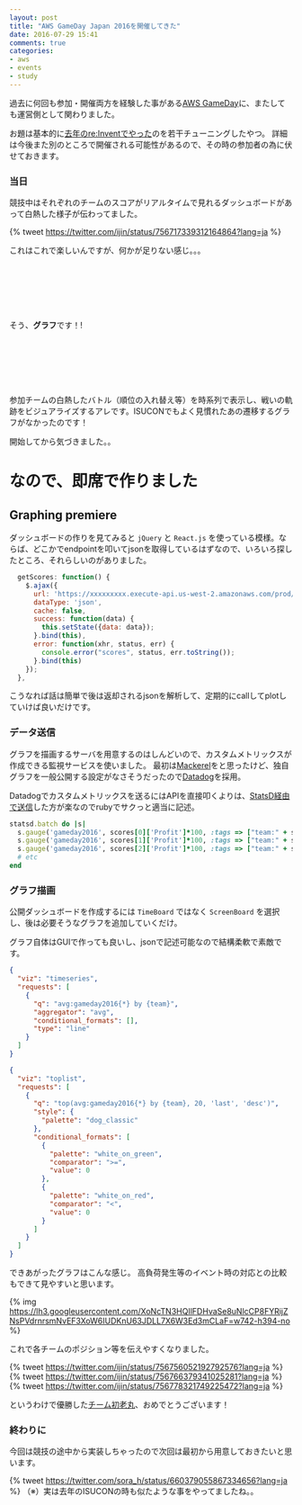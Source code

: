 ```yaml
---
layout: post
title: "AWS GameDay Japan 2016を開催してきた"
date: 2016-07-29 15:41
comments: true
categories: 
- aws
- events
- study
---
```


過去に何回も参加・開催両方を経験した事がある[AWS GameDay](http://gameday-japan.connpass.com/event/33531/)に、またしても運営側として関わりました。

お題は基本的に[去年のre:Inventでやった](/blog/2015/10/26/aws-re-invent-2015/)のを若干チューニングしたやつ。
詳細は今後また別のところで開催される可能性があるので、その時の参加者の為に伏せておきます。

### 当日 ###

競技中はそれぞれのチームのスコアがリアルタイムで見れるダッシュボードがあって白熱した様子が伝わってました。

{% tweet https://twitter.com/ijin/status/756717339312164864?lang=ja %}

これはこれで楽しいんですが、何かが足りない感じ。。。

<br >
<br >
<br >
<br >
<br >

そう、**グラフ**です！!

<br >
<br >
<br >
<br >
<br >

参加チームの白熱したバトル（順位の入れ替え等）を時系列で表示し、戦いの軌跡をビジュアライズするアレです。ISUCONでもよく見慣れたあの遷移するグラフがなかったのです！

開始してから気づきました。。

# なので、即席で作りました #

## Graphing premiere ##

ダッシュボードの作りを見てみると `jQuery` と `React.js` を使っている模様。ならば、どこかでendpointを叩いてjsonを取得しているはずなので、いろいろ探したところ、それらしいのがありました。

```javascript
  getScores: function() {
    $.ajax({
      url: 'https://xxxxxxxxx.execute-api.us-west-2.amazonaws.com/prod/scores',
      dataType: 'json',
      cache: false,
      success: function(data) {
        this.setState({data: data});
      }.bind(this),
      error: function(xhr, status, err) {
        console.error("scores", status, err.toString());
      }.bind(this)
    });
  },
```

こうなれば話は簡単で後は返却されるjsonを解析して、定期的にcallしてplotしていけば良いだけです。


### データ送信 ###

グラフを描画するサーバを用意するのはしんどいので、カスタムメトリックスが作成できる監視サービスを使いました。
最初は[Mackerel](https://mackerel.io)をと思ったけど、独自グラフを一般公開する設定がなさそうだったので[Datadog](https://www.datadoghq.com)を採用。

Datadogでカスタムメトリックスを送るにはAPIを直接叩くよりは、[StatsD経由で送信](http://docs.datadoghq.com/guides/metrics/)した方が楽なのでrubyでサクっと適当に記述。

``` ruby gameday.rb
statsd.batch do |s|
  s.gauge('gameday2016', scores[0]['Profit']*100, :tags => ["team:" + scores[0]['Team']])
  s.gauge('gameday2016', scores[1]['Profit']*100, :tags => ["team:" + scores[1]['Team']])
  s.gauge('gameday2016', scores[2]['Profit']*100, :tags => ["team:" + scores[2]['Team']])
  # etc
end
```

### グラフ描画 ###

公開ダッシュボードを作成するには `TimeBoard` ではなく `ScreenBoard` を選択し、後は必要そうなグラフを追加していくだけ。

グラフ自体はGUIで作っても良いし、jsonで記述可能なので結構柔軟で素敵です。

``` json profits.json
{
  "viz": "timeseries",
  "requests": [
    {
      "q": "avg:gameday2016{*} by {team}",
      "aggregator": "avg",
      "conditional_formats": [],
      "type": "line"
    }
  ]
}
```

``` json ranking.json
{
  "viz": "toplist",
  "requests": [
    {
      "q": "top(avg:gameday2016{*} by {team}, 20, 'last', 'desc')",
      "style": {
        "palette": "dog_classic"
      },
      "conditional_formats": [
        {
          "palette": "white_on_green",
          "comparator": ">=",
          "value": 0
        },
        {
          "palette": "white_on_red",
          "comparator": "<",
          "value": 0
        }
      ]
    }
  ]
}
```

できあがったグラフはこんな感じ。
高負荷発生等のイベント時の対応との比較もできて見やすいと思います。

{% img https://lh3.googleusercontent.com/XoNcTN3HQIlFDHvaSe8uNlcCP8FYRijZNsPVdrnrsmNvEF3XoW6IUDKnU63JDLL7X6W3Ed3mCLaF=w742-h394-no %}


これで各チームのポジション等を伝えやすくなりました。

{% tweet https://twitter.com/ijin/status/756756052192792576?lang=ja %}
{% tweet https://twitter.com/ijin/status/756766379341025281?lang=ja %}
{% tweet https://twitter.com/ijin/status/756778321749225472?lang=ja %}

というわけで優勝した[チーム初老丸](http://inokara.hateblo.jp/entry/2016/07/24/095228)、おめでとうございます！


### 終わりに ###

今回は競技の途中から実装しちゃったので次回は最初から用意しておきたいと思います。

{% tweet https://twitter.com/sora_h/status/660379055867334656?lang=ja %}
（※）実は去年のISUCONの時も似たような事をやってましたね。。

